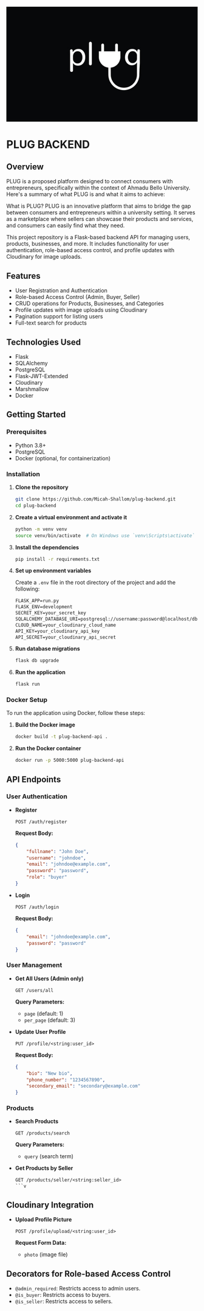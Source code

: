 ![logo](./plug_logo.jpg)


# PLUG BACKEND

## Overview

PLUG is a proposed platform designed to connect consumers with entrepreneurs, specifically within the context of Ahmadu Bello University. Here's a summary of what PLUG is and what it aims to achieve:

What is PLUG?
PLUG is an innovative platform that aims to bridge the gap between consumers and entrepreneurs within a university setting. It serves as a marketplace where sellers can showcase their products and services, and consumers can easily find what they need.


This project repository is a Flask-based backend API for managing users, products, businesses, and more. It includes functionality for user authentication, role-based access control, and profile updates with Cloudinary for image uploads.

## Features

- User Registration and Authentication
- Role-based Access Control (Admin, Buyer, Seller)
- CRUD operations for Products, Businesses, and Categories
- Profile updates with image uploads using Cloudinary
- Pagination support for listing users
- Full-text search for products

## Technologies Used

- Flask
- SQLAlchemy
- PostgreSQL
- Flask-JWT-Extended
- Cloudinary
- Marshmallow
- Docker

## Getting Started

### Prerequisites

- Python 3.8+
- PostgreSQL
- Docker (optional, for containerization)

### Installation

1. **Clone the repository**

    ```bash
    git clone https://github.com/Micah-Shallom/plug-backend.git
    cd plug-backend
    ```

2. **Create a virtual environment and activate it**

    ```bash
    python -m venv venv
    source venv/bin/activate  # On Windows use `venv\Scripts\activate`
    ```

3. **Install the dependencies**

    ```bash
    pip install -r requirements.txt
    ```

4. **Set up environment variables**

    Create a `.env` file in the root directory of the project and add the following:

    ```plaintext
    FLASK_APP=run.py
    FLASK_ENV=development
    SECRET_KEY=your_secret_key
    SQLALCHEMY_DATABASE_URI=postgresql://username:password@localhost/dbname
    CLOUD_NAME=your_cloudinary_cloud_name
    API_KEY=your_cloudinary_api_key
    API_SECRET=your_cloudinary_api_secret
    ```

5. **Run database migrations**

    ```bash
    flask db upgrade
    ```

6. **Run the application**

    ```bash
    flask run
    ```

### Docker Setup

To run the application using Docker, follow these steps:

1. **Build the Docker image**

    ```bash
    docker build -t plug-backend-api .
    ```

2. **Run the Docker container**

    ```bash
    docker run -p 5000:5000 plug-backend-api
    ```

## API Endpoints

### User Authentication

- **Register**

    ```http
    POST /auth/register
    ```

    **Request Body:**

    ```json
    {
        "fullname": "John Doe",
        "username": "johndoe",
        "email": "johndoe@example.com",
        "password": "password",
        "role": "buyer"
    }
    ```

- **Login**

    ```http
    POST /auth/login
    ```

    **Request Body:**

    ```json
    {
        "email": "johndoe@example.com",
        "password": "password"
    }
    ```

### User Management

- **Get All Users (Admin only)**

    ```http
    GET /users/all
    ```

    **Query Parameters:**

    - `page` (default: 1)
    - `per_page` (default: 3)

- **Update User Profile**

    ```http
    PUT /profile/<string:user_id>
    ```

    **Request Body:**

    ```json
    {
        "bio": "New bio",
        "phone_number": "1234567890",
        "secondary_email": "secondary@example.com"
    }
    ```

### Products

- **Search Products**

    ```http
    GET /products/search
    ```

    **Query Parameters:**

    - `query` (search term)

- **Get Products by Seller**

    ```http
    GET /products/seller/<string:seller_id>
    ```v

## Cloudinary Integration

- **Upload Profile Picture**

    ```http
    POST /profile/upload/<string:user_id>
    ```

    **Request Form Data:**

    - `photo` (image file)

## Decorators for Role-based Access Control

- `@admin_required`: Restricts access to admin users.
- `@is_buyer`: Restricts access to buyers.
- `@is_seller`: Restricts access to sellers.

